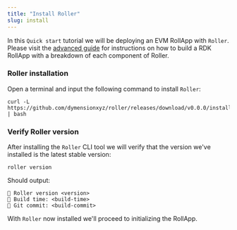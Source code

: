 ```yaml
---
title: "Install Roller"
slug: install
---
```


In this `Quick start` tutorial we will be deploying an EVM RollApp with `Roller`. Please visit the [advanced guide](/docs/build/adv-guide/roller-adv/overview-adv.md) for instructions on how to build a RDK RollApp with a breakdown of each component of Roller.

### Roller installation

Open a terminal and input the following command to install `Roller`:

```
curl -L https://github.com/dymensionxyz/roller/releases/download/v0.0.0/install.sh | bash
```

### Verify Roller version

After installing the `Roller` CLI tool we will verify that the version we've installed is the latest stable version:

```
roller version
```

Should output:

```
💈 Roller version <version>
💈 Build time: <build-time>
💈 Git commit: <build-commit>
```

With `Roller` now installed we'll proceed to initializing the RollApp.
